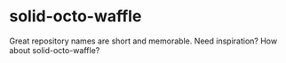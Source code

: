 # solid-octo-waffle
Great repository names are short and memorable. Need inspiration? How about solid-octo-waffle?
